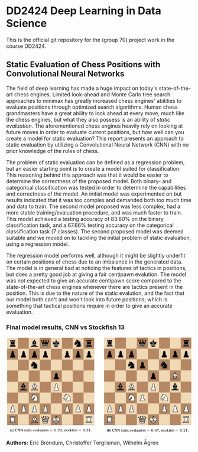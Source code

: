 # DD2424 Deep Learning in Data Science
This is the official git repository for the (group 70) project work in the course DD2424.

## Static Evaluation of Chess Positions with Convolutional Neural Networks
The field of deep learning has made a huge impact on today's state-of-the-art chess engines. 
Limited look-ahead and Monte Carlo tree search approaches to minimax has greatly increased chess engines' 
abilities to evaluate positions through optimized search algorithms. Human chess grandmasters have a 
great ability to look ahead at every move, much like the chess engines, but what they also possess is 
an ability of *static evaluation*. The aforementioned chess engines heavily rely on looking at 
future moves in order to evaluate current positions, but how well can you create a model for 
static evaluation? This report presents an approach to static evaluation by utilizing a 
Convolutional Neural Network (CNN) with no prior knowledge of the rules of chess.

The problem of static evaluation can be defined as a regression problem, but an easier starting 
point is to create a model suited for classification. This reasoning behind this approach was that it 
would be easier to determine the correctness of the proposed model. Both binary- and categorical 
classification was tested in order to determine the capabilities and correctness of the model. 
An initial model was experimented on but results indicated that it was too complex and demanded 
both too much time and data to train. The second model proposed was less complex, had a more 
stable training/evaluation procedure, and was much faster to train. This model achieved a 
testing accuracy of 83.80\% on the binary classification task, and a 67.66\% testing accuracy on 
the categorical classification task (7 classes). The second proposed model was deemed suitable 
and we moved on to tackling the initial problem of static evaluation, using a regression model.

The regression model performs well, although it might be slightly underfit on certain positions 
of chess due to an imbalance in the generated data. The model is in general bad at noticing the 
features of tactics in positions, but does a pretty good job at giving a fair centipawn evalution. 
The model was not expected to give an accurate centipawn score compared to the state-of-the-art 
chess engines whenever there are tactics present in the position. This is due to the nature of 
the static evalution, and the fact that our model both can't and won't look into future positions; 
which is something that tactical positions require in order to give an accurate evaluation.  

### Final model results, CNN vs Stockfish 13

<img src="rm_comp_1.png">


**Authors:** Eric Bröndum, Christoffer Torgilsman, Wilhelm Ågren
